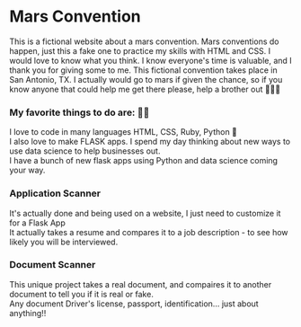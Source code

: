 # Mars Convention
This is a fictional website about a mars convention. Mars conventions do happen, just this a fake one to practice my  skills with HTML and CSS. I would love to know what you think. I know everyone's time is valuable, and I thank you for giving some to me. This fictional convention takes place in San Antonio, TX. I actually would go to mars if given the chance, so if you know anyone that could help me get there please, help a brother out 🤣😂🤣
### My favorite things to do are: 👨‍💻
I love to code in many languages HTML, CSS, Ruby, Python 🐍<br/>
I also love to make FLASK apps. I spend my day thinking about new ways to use data science to help businesses out.<br/>
I have a bunch of new flask apps using Python and data science coming your way.<br/>
### Application Scanner
It's actually done and being used on a website, I just need to customize it for a Flask App <br/>
It actually takes a resume and compares it to a job description - to see how likely you will be interviewed.
### Document Scanner
This unique project takes a real document, and compaires it to another document to tell you if it is real or fake.<br/>
Any document Driver's license, passport, identification... just about anything!!
